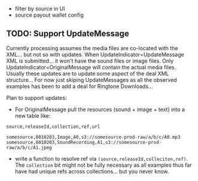 * filter by source in UI
* source payout wallet config


## TODO: Support UpdateMessage

Currently processing assumes the media files are co-located with the XML... but not so with updates.
When UpdateIndicator=UpdateMessage XML is submitted... it won't have the sound files or image files.
Only UpdateIndicator=OriginalMessage will contain the actual media files.
Usually these updates are to update some aspect of the deal XML structure...
For now just skiping UpdateMessages as all the observed examples has been to add a deal for Ringtone Downloads...

Plan to support updates:
- For OriginalMessage pull the resources (sound + image + text) into a new table like:

```
source,releaseId,collection,ref,url

somesource,8010203,Image,A0,s3://somesource-prod-raw/a/b/c/A0.mp3
somesource,8010203,SoundRecording,A1,s3://somesource-prod-raw/a/b/c/A1.jpeg
```

- write a function to resolve ref via `(source,releaseId,colleciton,ref)`.
  The `collection` bit might not be fully necessary as all examples thus far have had unique refs across collections... but you never know.
